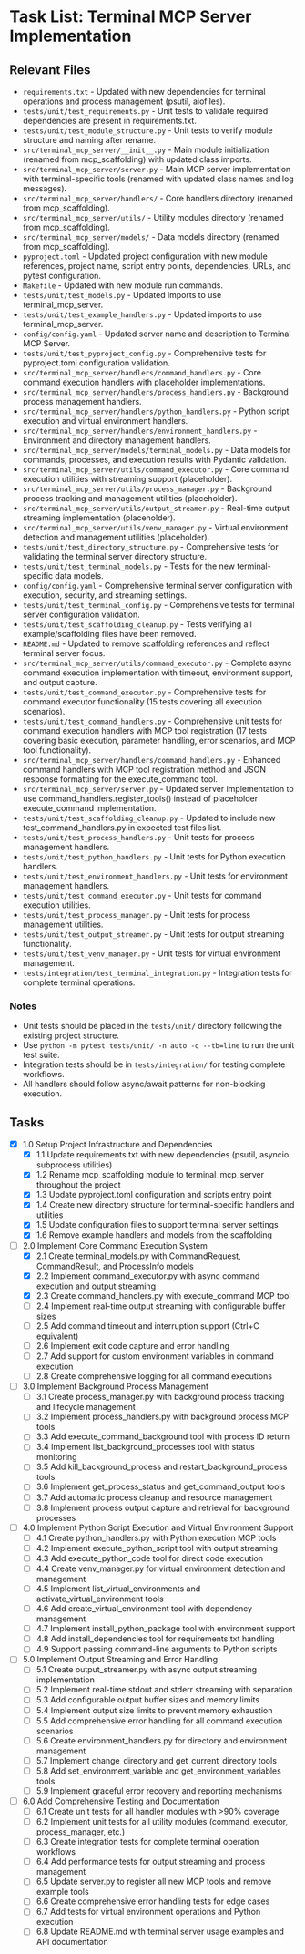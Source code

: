 # Task List: Terminal MCP Server Implementation

## Relevant Files

- `requirements.txt` - Updated with new dependencies for terminal operations and process management (psutil, aiofiles).
- `tests/unit/test_requirements.py` - Unit tests to validate required dependencies are present in requirements.txt.
- `tests/unit/test_module_structure.py` - Unit tests to verify module structure and naming after rename.
- `src/terminal_mcp_server/__init__.py` - Main module initialization (renamed from mcp_scaffolding) with updated class imports.
- `src/terminal_mcp_server/server.py` - Main MCP server implementation with terminal-specific tools (renamed with updated class names and log messages).
- `src/terminal_mcp_server/handlers/` - Core handlers directory (renamed from mcp_scaffolding).
- `src/terminal_mcp_server/utils/` - Utility modules directory (renamed from mcp_scaffolding).
- `src/terminal_mcp_server/models/` - Data models directory (renamed from mcp_scaffolding).
- `pyproject.toml` - Updated project configuration with new module references, project name, script entry points, dependencies, URLs, and pytest configuration.
- `Makefile` - Updated with new module run commands.
- `tests/unit/test_models.py` - Updated imports to use terminal_mcp_server.
- `tests/unit/test_example_handlers.py` - Updated imports to use terminal_mcp_server.
- `config/config.yaml` - Updated server name and description to Terminal MCP Server.
- `tests/unit/test_pyproject_config.py` - Comprehensive tests for pyproject.toml configuration validation.
- `src/terminal_mcp_server/handlers/command_handlers.py` - Core command execution handlers with placeholder implementations.
- `src/terminal_mcp_server/handlers/process_handlers.py` - Background process management handlers.
- `src/terminal_mcp_server/handlers/python_handlers.py` - Python script execution and virtual environment handlers.
- `src/terminal_mcp_server/handlers/environment_handlers.py` - Environment and directory management handlers.
- `src/terminal_mcp_server/models/terminal_models.py` - Data models for commands, processes, and execution results with Pydantic validation.
- `src/terminal_mcp_server/utils/command_executor.py` - Core command execution utilities with streaming support (placeholder).
- `src/terminal_mcp_server/utils/process_manager.py` - Background process tracking and management utilities (placeholder).
- `src/terminal_mcp_server/utils/output_streamer.py` - Real-time output streaming implementation (placeholder).
- `src/terminal_mcp_server/utils/venv_manager.py` - Virtual environment detection and management utilities (placeholder).
- `tests/unit/test_directory_structure.py` - Comprehensive tests for validating the terminal server directory structure.
- `tests/unit/test_terminal_models.py` - Tests for the new terminal-specific data models.
- `config/config.yaml` - Comprehensive terminal server configuration with execution, security, and streaming settings.
- `tests/unit/test_terminal_config.py` - Comprehensive tests for terminal server configuration validation.
- `tests/unit/test_scaffolding_cleanup.py` - Tests verifying all example/scaffolding files have been removed.
- `README.md` - Updated to remove scaffolding references and reflect terminal server focus.
- `src/terminal_mcp_server/utils/command_executor.py` - Complete async command execution implementation with timeout, environment support, and output capture.
- `tests/unit/test_command_executor.py` - Comprehensive tests for command executor functionality (15 tests covering all execution scenarios).
- `tests/unit/test_command_handlers.py` - Comprehensive unit tests for command execution handlers with MCP tool registration (17 tests covering basic execution, parameter handling, error scenarios, and MCP tool functionality).
- `src/terminal_mcp_server/handlers/command_handlers.py` - Enhanced command handlers with MCP tool registration method and JSON response formatting for the execute_command tool.
- `src/terminal_mcp_server/server.py` - Updated server implementation to use command_handlers.register_tools() instead of placeholder execute_command implementation.
- `tests/unit/test_scaffolding_cleanup.py` - Updated to include new test_command_handlers.py in expected test files list.
- `tests/unit/test_process_handlers.py` - Unit tests for process management handlers.
- `tests/unit/test_python_handlers.py` - Unit tests for Python execution handlers.
- `tests/unit/test_environment_handlers.py` - Unit tests for environment management handlers.
- `tests/unit/test_command_executor.py` - Unit tests for command execution utilities.
- `tests/unit/test_process_manager.py` - Unit tests for process management utilities.
- `tests/unit/test_output_streamer.py` - Unit tests for output streaming functionality.
- `tests/unit/test_venv_manager.py` - Unit tests for virtual environment management.
- `tests/integration/test_terminal_integration.py` - Integration tests for complete terminal operations.

### Notes

- Unit tests should be placed in the `tests/unit/` directory following the existing project structure.
- Use `python -m pytest tests/unit/ -n auto -q --tb=line` to run the unit test suite.
- Integration tests should be in `tests/integration/` for testing complete workflows.
- All handlers should follow async/await patterns for non-blocking execution.

## Tasks

- [x] 1.0 Setup Project Infrastructure and Dependencies
  - [x] 1.1 Update requirements.txt with new dependencies (psutil, asyncio subprocess utilities)
  - [x] 1.2 Rename mcp_scaffolding module to terminal_mcp_server throughout the project
  - [x] 1.3 Update pyproject.toml configuration and scripts entry point
  - [x] 1.4 Create new directory structure for terminal-specific handlers and utilities
  - [x] 1.5 Update configuration files to support terminal server settings
  - [x] 1.6 Remove example handlers and models from the scaffolding

- [ ] 2.0 Implement Core Command Execution System
  - [x] 2.1 Create terminal_models.py with CommandRequest, CommandResult, and ProcessInfo models
  - [x] 2.2 Implement command_executor.py with async command execution and output streaming
  - [x] 2.3 Create command_handlers.py with execute_command MCP tool
  - [ ] 2.4 Implement real-time output streaming with configurable buffer sizes
  - [ ] 2.5 Add command timeout and interruption support (Ctrl+C equivalent)
  - [ ] 2.6 Implement exit code capture and error handling
  - [ ] 2.7 Add support for custom environment variables in command execution
  - [ ] 2.8 Create comprehensive logging for all command executions

- [ ] 3.0 Implement Background Process Management
  - [ ] 3.1 Create process_manager.py with background process tracking and lifecycle management
  - [ ] 3.2 Implement process_handlers.py with background process MCP tools
  - [ ] 3.3 Add execute_command_background tool with process ID return
  - [ ] 3.4 Implement list_background_processes tool with status monitoring
  - [ ] 3.5 Add kill_background_process and restart_background_process tools
  - [ ] 3.6 Implement get_process_status and get_command_output tools
  - [ ] 3.7 Add automatic process cleanup and resource management
  - [ ] 3.8 Implement process output capture and retrieval for background processes

- [ ] 4.0 Implement Python Script Execution and Virtual Environment Support
  - [ ] 4.1 Create python_handlers.py with Python execution MCP tools
  - [ ] 4.2 Implement execute_python_script tool with output streaming
  - [ ] 4.3 Add execute_python_code tool for direct code execution
  - [ ] 4.4 Create venv_manager.py for virtual environment detection and management
  - [ ] 4.5 Implement list_virtual_environments and activate_virtual_environment tools
  - [ ] 4.6 Add create_virtual_environment tool with dependency management
  - [ ] 4.7 Implement install_python_package tool with environment support
  - [ ] 4.8 Add install_dependencies tool for requirements.txt handling
  - [ ] 4.9 Support passing command-line arguments to Python scripts

- [ ] 5.0 Implement Output Streaming and Error Handling
  - [ ] 5.1 Create output_streamer.py with async output streaming implementation
  - [ ] 5.2 Implement real-time stdout and stderr streaming with separation
  - [ ] 5.3 Add configurable output buffer sizes and memory limits
  - [ ] 5.4 Implement output size limits to prevent memory exhaustion
  - [ ] 5.5 Add comprehensive error handling for all command execution scenarios
  - [ ] 5.6 Create environment_handlers.py for directory and environment management
  - [ ] 5.7 Implement change_directory and get_current_directory tools
  - [ ] 5.8 Add set_environment_variable and get_environment_variables tools
  - [ ] 5.9 Implement graceful error recovery and reporting mechanisms

- [ ] 6.0 Add Comprehensive Testing and Documentation
  - [ ] 6.1 Create unit tests for all handler modules with >90% coverage
  - [ ] 6.2 Implement unit tests for all utility modules (command_executor, process_manager, etc.)
  - [ ] 6.3 Create integration tests for complete terminal operation workflows
  - [ ] 6.4 Add performance tests for output streaming and process management
  - [ ] 6.5 Update server.py to register all new MCP tools and remove example tools
  - [ ] 6.6 Create comprehensive error handling tests for edge cases
  - [ ] 6.7 Add tests for virtual environment operations and Python execution
  - [ ] 6.8 Update README.md with terminal server usage examples and API documentation